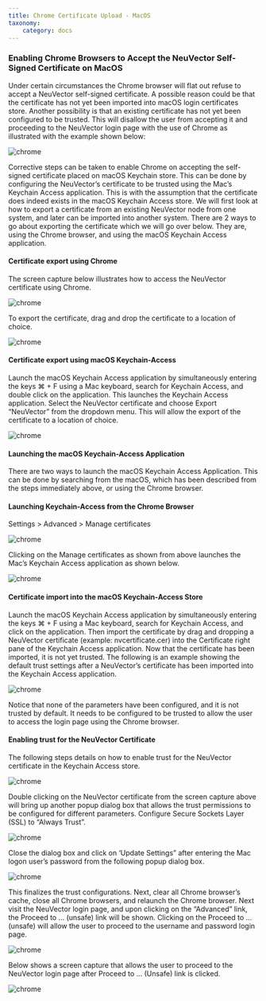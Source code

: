 ```yaml
---
title: Chrome Certificate Upload - MacOS
taxonomy:
    category: docs
---
```


### Enabling Chrome Browsers to Accept the NeuVector Self-Signed Certificate on MacOS

Under certain circumstances the Chrome browser will flat out refuse to accept a NeuVector self-signed certificate.  A possible reason could be that the certificate has not yet been imported into macOS login certificates store.  Another possibility is that an existing certificate has not yet been configured to be trusted.  This will disallow the user from accepting it and proceeding to the NeuVector login page with the use of Chrome as illustrated with the example shown below:

![chrome](chrome1.png)

Corrective steps can be taken to enable Chrome on accepting the self-signed certificate placed on macOS Keychain store.  This can be done by configuring the NeuVector’s certificate to be trusted using the Mac’s Keychain Access application.  This is with the assumption that the certificate does indeed exists in the macOS Keychain Access store.  We will first look at how to export a certificate from an existing NeuVector node from one system, and later can be imported into another system.   There are 2 ways to go about exporting the certificate which we will go over below.  They are, using the Chrome browser, and using the macOS Keychain Access application.

#### Certificate export using Chrome

The screen capture below illustrates how to access the NeuVector certificate using Chrome.
 
![chrome](chrome2.png)

To export the certificate, drag and drop the certificate to a location of choice. 

![chrome](chrome3.png)

#### Certificate export using macOS Keychain-Access

Launch the macOS Keychain Access application by simultaneously entering the keys ⌘ + F using a Mac keyboard, search for Keychain Access, and double click on the  application. 
This launches the Keychain Access application.  Select the NeuVector certificate and choose Export “NeuVector” from the dropdown menu.  This will allow the export of the certificate to a location of choice.
 
![chrome](chrome4.png)

#### Launching the macOS Keychain-Access Application

There are two ways to launch the macOS Keychain Access Application.  This can be done by searching from the macOS, which has been described from the steps immediately above, or using the Chrome browser. 

#### Launching Keychain-Access from the Chrome Browser

Settings > Advanced > Manage certificates 
 
![chrome](chrome5.png)

Clicking on the Manage certificates as shown from above launches the Mac’s Keychain Access 
application as shown below.
         
![chrome](chrome6.png)

#### Certificate import into the macOS Keychain-Access Store

Launch the macOS Keychain Access application by simultaneously entering the keys ⌘ + F using a Mac keyboard, search for Keychain Access, and click on the application.  Then import the certificate by drag and dropping a NeuVector certificate (example:  nvcertificate.cer) into the Certificate right pane of the Keychain Access application.  Now that the certificate has been imported, it is not yet trusted.
The following is an example showing  the default trust settings after a NeuVector’s certificate has been imported  into the Keychain Access application.

![chrome](chrome7.png)

Notice that none of the parameters have been configured, and it is not trusted by default.  It needs to be configured to be trusted to allow the user to access the login page using the Chrome browser. 

#### Enabling trust for the NeuVector Certificate

The following steps details on how to enable trust for the NeuVector certificate in the Keychain Access store.
 
![chrome](chrome8.png)

Double clicking on the NeuVector certificate from the screen capture above will bring up another popup dialog box that allows the trust permissions to be configured for different parameters.  Configure Secure Sockets Layer (SSL) to “Always Trust”.
 
![chrome](chrome9.png)

Close the dialog box and click on ‘Update Settings” after entering the Mac logon user’s password from the following popup dialog box.  
 
![chrome](chrome10.png)

This finalizes the trust configurations.  Next, clear all Chrome browser’s cache, close all Chrome browsers, and relaunch the Chrome browser.  Next visit the NeuVector login page, and upon clicking on the “Advanced” link, the Proceed to … (unsafe) link will be shown.  Clicking on the Proceed to … (unsafe) will allow the user to proceed to the username and password login page.
 
![chrome](chrome11.png)

Below shows a screen capture that allows the user to proceed to the NeuVector login page after Proceed to … (Unsafe) link is clicked.
 
![chrome](chrome12.png)
